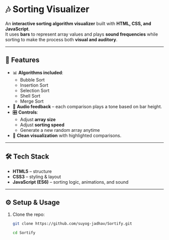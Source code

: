 ﻿# 🎶 Sorting Visualizer

An **interactive sorting algorithm visualizer** built with **HTML, CSS, and JavaScript**.  
It uses **bars** to represent array values and plays **sound frequencies** while sorting to make the process both **visual and auditory**.  

---

## 🚀 Features

- 📊 **Algorithms included**:
  - Bubble Sort
  - Insertion Sort
  - Selection Sort
  - Shell Sort
  - Merge Sort
- 🎵 **Audio feedback** – each comparison plays a tone based on bar height.  
- 🎛️ **Controls**:
  - Adjust **array size**
  - Adjust **sorting speed**
  - Generate a new random array anytime  
- 🎨 **Clean visualization** with highlighted comparisons.  

---

## 🛠️ Tech Stack

- **HTML5** – structure  
- **CSS3** – styling & layout  
- **JavaScript (ES6)** – sorting logic, animations, and sound  

---

## ⚙️ Setup & Usage

1. Clone the repo:
   ```bash
   git clone https://github.com/suyog-jadhav/Sortify.git

   cd Sortify
